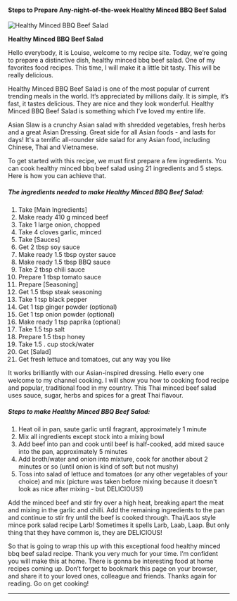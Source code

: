             

#### Steps to Prepare Any-night-of-the-week Healthy Minced BBQ Beef Salad

![Healthy Minced BBQ Beef Salad](https://img-global.cpcdn.com/recipes/69e19a64183a3b29/751x532cq70/healthy-minced-bbq-beef-salad-recipe-main-photo.jpg)

**Healthy Minced BBQ Beef Salad**

Hello everybody, it is Louise, welcome to my recipe site. Today, we’re going to prepare a distinctive dish, healthy minced bbq beef salad. One of my favorites food recipes. This time, I will make it a little bit tasty. This will be really delicious.

Healthy Minced BBQ Beef Salad is one of the most popular of current trending meals in the world. It’s appreciated by millions daily. It is simple, it’s fast, it tastes delicious. They are nice and they look wonderful. Healthy Minced BBQ Beef Salad is something which I’ve loved my entire life.

Asian Slaw is a crunchy Asian salad with shredded vegetables, fresh herbs and a great Asian Dressing. Great side for all Asian foods - and lasts for days! It's a terrific all-rounder side salad for any Asian food, including Chinese, Thai and Vietnamese.

To get started with this recipe, we must first prepare a few ingredients. You can cook healthy minced bbq beef salad using 21 ingredients and 5 steps. Here is how you can achieve that.

##### The ingredients needed to make Healthy Minced BBQ Beef Salad:

1.  Take \[Main Ingredients\]
2.  Make ready 410 g minced beef
3.  Take 1 large onion, chopped
4.  Take 4 cloves garlic, minced
5.  Take \[Sauces\]
6.  Get 2 tbsp soy sauce
7.  Make ready 1.5 tbsp oyster sauce
8.  Make ready 1.5 tbsp BBQ sauce
9.  Take 2 tbsp chili sauce
10.  Prepare 1 tbsp tomato sauce
11.  Prepare \[Seasoning\]
12.  Get 1.5 tbsp steak seasoning
13.  Take 1 tsp black pepper
14.  Get 1 tsp ginger powder (optional)
15.  Get 1 tsp onion powder (optional)
16.  Make ready 1 tsp paprika (optional)
17.  Take 1.5 tsp salt
18.  Prepare 1.5 tbsp honey
19.  Take 1.5 . cup stock/water
20.  Get \[Salad\]
21.  Get fresh lettuce and tomatoes, cut any way you like

It works brilliantly with our Asian-inspired dressing. Hello every one welcome to my channel cooking. I will show you how to cooking food recipe and popular, traditional food in my country. This Thai minced beef salad uses sauce, sugar, herbs and spices for a great Thai flavour.

##### Steps to make Healthy Minced BBQ Beef Salad:

1.  Heat oil in pan, saute garlic until fragrant, approximately 1 minute
2.  Mix all ingredients except stock into a mixing bowl
3.  Add beef into pan and cook until beef is half-cooked, add mixed sauce into the pan, approximately 5 minutes
4.  Add broth/water and onion into mixture, cook for another about 2 minutes or so (until onion is kind of soft but not mushy)
5.  Toss into salad of lettuce and tomatoes (or any other vegetables of your choice) and mix (picture was taken before mixing because it doesn't look as nice after mixing - but DELICIOUS!)

Add the minced beef and stir fry over a high heat, breaking apart the meat and mixing in the garlic and chilli. Add the remaining ingredients to the pan and continue to stir fry until the beef is cooked through. Thai/Laos style mince pork salad recipe Larb! Sometimes it spells Larb, Laab, Laap. But only thing that they have common is, they are DELICIOUS!

So that is going to wrap this up with this exceptional food healthy minced bbq beef salad recipe. Thank you very much for your time. I’m confident you will make this at home. There is gonna be interesting food at home recipes coming up. Don’t forget to bookmark this page on your browser, and share it to your loved ones, colleague and friends. Thanks again for reading. Go on get cooking!

* * *